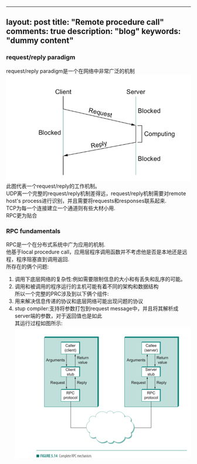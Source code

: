 
---
layout: post
title: "Remote procedure call"
comments: true
description: "blog"
keywords: "dummy content"
---
###  request/reply paradigm

request/reply paradigm是一个在网络中非常广泛的机制
![](https://raw.githubusercontent.com/cookieli/image/master/network/Timeline_for_RPC.png) 
此图代表一个request/reply的工作机制。<br/>
UDP离一个完整的request/reply机制差得远，request/reply机制需要对remote host's process进行识别，并且需要将requests和responses联系起来.<br/>
TCP为每一个连接建立一个通道则有些大材小用.<br/>
RPC更为贴合<br/>
### RPC fundamentals
RPC是一个在分布式系统中广为应用的机制.<br/>
他基于local procedure call，应用层程序调用函数并不考虑他是否是本地还是远程，程序阻塞直到调用返回.<br/>
所存在的俩个问题:<br/>
1. 调用下底层网络的复杂性:例如需要限制信息的大小和有丢失和乱序的可能。<br/>
2. 调用和被调用的程序运行的主机可能有着不同的架构和数据结构<br/>
所以一个完整的PRC涉及到以下俩个组件:<br/>
1. 用来解决信息传递的协议和底层网络可能出现问题的协议<br/>
2. stup compiler:支持将参数打包到request message中，并且将其解析成server端的参数，对于返回值也是如此<br/>
其运行过程如图所示:<br/>
![](https://raw.githubusercontent.com/cookieli/image/master/network/complete%20_RPC.png) 

